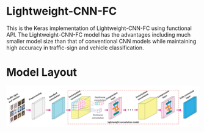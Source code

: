 # Lightweight-CNN-FC
This is the Keras implementation of Lightweight-CNN-FC using functional API. The Lightweight-CNN-FC model has the advantages including much smaller model size than that of conventional CNN models while maintaining high accuracy in traffic-sign and vehicle classification.

# Model Layout
![Layout of Lightweight-CNN-FC](https://github.com/zhoujunhao/lightweight-CNN-FC/blob/master/fig/f1.PNG)

